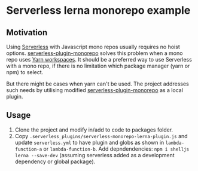 # Serverless lerna monorepo example
## Motivation
Using [Serverless](https://serverless.com/framework/docs/) with Javascript mono repos usually requires no hoist options. [serverless-plugin-monorepo](https://github.com/Butterwire/serverless-plugin-monorepo) solves this problem when a mono repo uses [Yarn workspaces](https://yarnpkg.com/lang/en/docs/workspaces/). It should be a preferred way to use Serverless with a mono repo, if there is no limitation which package manager (yarn or npm) to select.

But there might be cases when yarn can't be used. The project addresses such needs by utilising modified [serverless-plugin-monorepo](https://github.com/Butterwire/serverless-plugin-monorepo) as a local plugin.

## Usage
1. Clone the project and modify in/add to code to packages folder.
2. Copy  ```.serverless_plugins/serverless-monorepo-lerna-plugin.js``` and update ```serverless.yml``` to have plugin and globs as shown in ```lambda-function-a``` or ```lambda-function-b```. Add depndendencies: ```npm i shelljs lerna --save-dev``` (assuming serverless added as a development dependency or global package).

